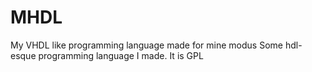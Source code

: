 # MHDL
My VHDL like programming language made for mine modus
Some hdl-esque programming language I made.
It is GPL
